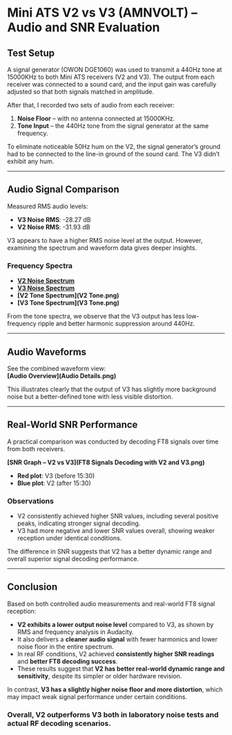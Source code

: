 
# Mini ATS V2 vs V3 (AMNVOLT) – Audio and SNR Evaluation

## Test Setup

A signal generator (OWON DGE1060) was used to transmit a 440Hz tone at 15000KHz to both Mini ATS receivers (V2 and V3). The output from each receiver was connected to a sound card, and the input gain was carefully adjusted so that both signals matched in amplitude.

After that, I recorded two sets of audio from each receiver:
1. **Noise Floor** – with no antenna connected at 15000KHz.
2. **Tone Input** – the 440Hz tone from the signal generator at the same frequency.

To eliminate noticeable 50Hz hum on the V2, the signal generator’s ground had to be connected to the line-in ground of the sound card. The V3 didn’t exhibit any hum.

---

## Audio Signal Comparison

Measured RMS audio levels:

- **V3 Noise RMS**: -28.27 dB  
- **V2 Noise RMS**: -31.93 dB

V3 appears to have a higher RMS noise level at the output. However, examining the spectrum and waveform data gives deeper insights.

### Frequency Spectra

- **[V2 Noise Spectrum](v2.png)**  
- **[V3 Noise Spectrum](v3.png)**  
- **[V2 Tone Spectrum](V2 Tone.png)**  
- **[V3 Tone Spectrum](V3 Tone.png)**

From the tone spectra, we observe that the V3 output has less low-frequency ripple and better harmonic suppression around 440Hz.

---

## Audio Waveforms

See the combined waveform view:  
**[Audio Overview](Audio Details.png)**

This illustrates clearly that the output of V3 has slightly more background noise but a better-defined tone with less visible distortion.

---

## Real-World SNR Performance

A practical comparison was conducted by decoding FT8 signals over time from both receivers.

**[SNR Graph – V2 vs V3](FT8 Signals Decoding with V2 and V3.png)**

- **Red plot**: V3 (before 15:30)  
- **Blue plot**: V2 (after 15:30)

### Observations

- V2 consistently achieved higher SNR values, including several positive peaks, indicating stronger signal decoding.
- V3 had more negative and lower SNR values overall, showing weaker reception under identical conditions.

The difference in SNR suggests that V2 has a better dynamic range and overall superior signal decoding performance.


---

## Conclusion

Based on both controlled audio measurements and real-world FT8 signal reception:

- **V2 exhibits a lower output noise level** compared to V3, as shown by RMS and frequency analysis in Audacity.
- It also delivers a **cleaner audio signal** with fewer harmonics and lower noise floor in the entire spectrum.
- In real RF conditions, V2 achieved **consistently higher SNR readings** and **better FT8 decoding success**.
- These results suggest that **V2 has better real-world dynamic range and sensitivity**, despite its simpler or older hardware revision.

In contrast, **V3 has a slightly higher noise floor and more distortion**, which may impact weak signal performance under certain conditions.

### Overall, V2 outperforms V3 both in laboratory noise tests and actual RF decoding scenarios.
